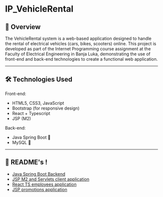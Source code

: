 # IP_VehicleRental
## 📌 Overview

The VehicleRental system is a web-based application designed to handle the rental of electrical vehicles (cars, bikes, scooters) online. This project is developed as part of the Internet Programming course assignment at the Faculty of Electrical Engineering in Banja Luka, demonstrating the use of front-end and back-end technologies to create a functional web application.

---

## 🛠 Technologies Used
Front-end:
* HTML5, CSS3, JavaScript
* Bootstrap (for responsive design)
* React + Typescript
* JSP (M2)

Back-end:
* Java Spring Boot 🍃
* MySQL 🐬

---

## 📝 README's !
* [Java Spring Boot Backend](CarRental/backend/CarRentalBackend/)
* [JSP M2 and Servlets client application](CarRental/frontend/ClientApp/)
* [React TS employees application](CarRental/frontend/EmployeesApp/)
* [JSP promotions application](CarRental/frontend/PromotionsApp/)
